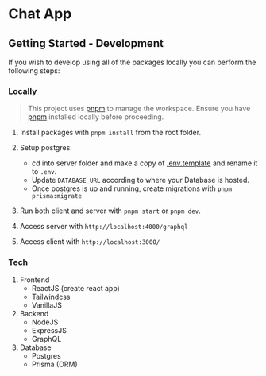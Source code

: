 # Chat App

## Getting Started - Development

If you wish to develop using all of the packages locally you can perform the following steps:

### Locally

> This project uses [pnpm](https://pnpm.io/installation) to manage the workspace. Ensure you have [pnpm](https://pnpm.io/installation) installed locally before proceeding.

1. Install packages with `pnpm install` from the root folder.
2. Setup postgres:
    * cd into server folder and make a copy of [.env.template](./server/.env.template) and rename it to `.env`.
    * Update `DATABASE_URL` according to where your Database is hosted.
    * Once postgres is up and running, create migrations with `pnpm prisma:migrate`

3. Run both client and server with `pnpm start` or `pnpm dev`.
4. Access server with `http://localhost:4000/graphql`
5. Access client with `http://localhost:3000/`

### Tech

1. Frontend
    * ReactJS (create react app)
    * Tailwindcss
    * VanillaJS
2. Backend
    * NodeJS
    * ExpressJS
    * GraphQL
3. Database
    * Postgres
    * Prisma (ORM)
